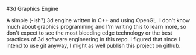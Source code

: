 #3d Graphics Engine

A simple (-ish?) 3d engine written in C++ and using OpenGL. I don't know much about graphics programming and I'm writing this to learn more, so don't expect to see the most bleeding edge technology or the best practices of 3d software engineering in this repo. I figured that since I intend to use git anyway, I might as well publish this project on github.